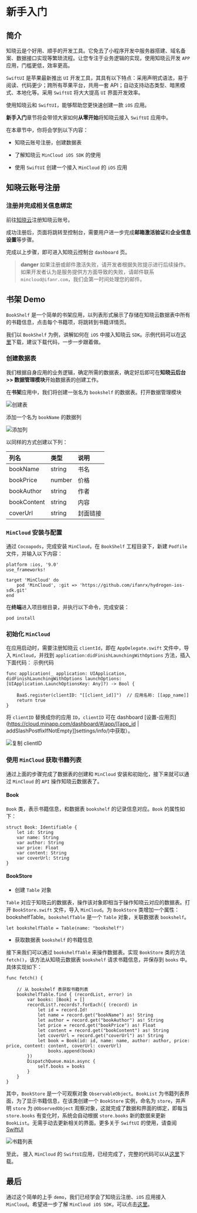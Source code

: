 # 新手入门

## 简介

知晓云是个好用、顺手的开发工具。它免去了小程序开发中服务器搭建、域名备案、数据接口实现等繁琐流程。让您专注于业务逻辑的实现，使用知晓云开发 `APP` 应用，门槛更低，效率更高。

`SwiftUI` 是苹果最新推出 `UI` 开发工具，其具有以下特点：采用声明式语法，易于阅读、代码更少；跨所有苹果平台，共用一套 API；自动支持动态类型、暗黑模式、本地化等。采用 `SwiftUI` 将大大提高 `UI` 界面开发效率。

使用知晓云和 `SwiftUI`，能够帮助您更快速创建一款 `iOS` 应用。 

**新手入门**章节将会带领大家如何**从零开始**将知晓云接入 `SwiftUI` 应用中。

在本章节中，你将会学到以下内容：

- 知晓云账号注册，创建数据表

- 了解知晓云 `MinCloud iOS SDK` 的使用

- 使用 `SwiftUI` 创建一个接入 `MinCloud` 的 `iOS` 应用

## 知晓云账号注册

### 注册并完成相关信息绑定

前往[知晓云](https://cloud.minapp.com/)注册知晓云账号。

成功注册后，页面将跳转至控制台，需要用户进一步完成**邮箱激活验证**和**企业信息设置**等步骤。

完成以上步骤，即可进入知晓云控制台 `dashboard` 页。

>**danger**
> 如果注册或邮件激活失败，请开发者根据失败提示进行后续操作。如果开发者认为是服务提供方方面导致的失败，请邮件联系 `mincloud@ifanr.com`，我们会第一时间处理您的邮件。

## 书架 Demo

`BookShelf` 是一个简单的书架应用，以列表形式展示了存储在知晓云数据表中所有的书籍信息，点击每个书籍项，将跳转到书籍详情页。

我们以 `BookShelf` 为例，讲解如何在 `iOS` 中接入知晓云 `SDK`。示例代码可以在[这里](https://github.com/ifanrx/hydrogen-demo/tree/master/swiftui-demo)下载，建议下载代码，一步一步跟着做。

### 创建数据表

我们根据自身应用的业务逻辑，确定所需的数据表，确定好后即可在**知晓云后台 >> 数据管理模块**开始数据表的创建工作。

在**书架**应用中，我们将创建一张名为 `bookshelf` 的数据表。打开数据管理模块

![创建表](/images/newbies/table-creation.jpeg)

添加一个名为 `bookName` 的数据列

![添加列](/images/newbies/column-addition.jpeg)

以同样的方式创建以下列：

| 列名   |  类型    |  说明  |
| :---  | :-----  | :----  |
| bookName | string  | 书名  |
| bookPrice | number  | 价格  |
| bookAuthor |  string | 作者 |
| bookContent | string | 内容 |
| coverUrl | string | 封面链接 |

### `MinCloud` 安装与配置

通过 `Cocoapods`，完成安装 `MinCloud`，在 `BookShelf` 工程目录下，新建 `Podfile` 文件，并输入以下内容：

```
platform :ios, '9.0'
use_frameworks!

target 'MinCloud' do
    pod 'MinCloud', :git => 'https://github.com/ifanrx/hydrogen-ios-sdk.git'
end
```

在**终端**进入项目根目录，并执行以下命令，完成安装：
```
pod install
```

### 初始化 `MinCloud`
在应用启动时，需要注册知晓云 `clientId`，即在 `AppDelegate.swift` 文件中，导入 `MinCloud`，并找到 `application:didFinishLaunchingWithOptions` 方法，插入下面代码： 示例代码

```
func application(_ application: UIApplication, didFinishLaunchingWithOptions launchOptions: [UIApplication.LaunchOptionsKey: Any]?) -> Bool {
        
    BaaS.register(clientID: "[[client_id]]")  // 应用名称: [[app_name]]
    return true
}
```

将 `clientID` 替换成你的应用 `ID`，`clientID` 可在 dashboard [设置-应用页](https://cloud.minapp.com/dashboard/#/app/[[app_id | addSlashPostfixIfNotEmpty]]settings/info/)中获取）。

![复制 clientID](/images/newbies/get-client-id.png)

### 使用 `MinCloud` 获取书籍列表

通过上面的步骤完成了数据表的创建和 `MinCloud` 安装和初始化，接下来就可以通过 `MinCloud` 的 `API` 操作知晓云数据表了。

#### Book

`Book` 类，表示书籍信息，和数据表 `bookshelf` 的记录信息对应。`Book` 的属性如下：
```
struct Book: Identifiable {
    let id: String
    var name: String
    var author: String
    var price: Float
    var content: String
    var coverUrl: String
}
```

#### BookStore

* 创建 `Table` 对象

`Table` 对应于知晓云的数据表，操作该对象即相当于操作知晓云对应的数据表。打开 `BookStore.swift` 文件，导入 `MinCloud`。为 `BookStore` 类增加一个属性：bookshelfTable。`bookshelfTable` 是一个 `Table` 对象，关联数据表 `bookshelf`。

```
let bookshelfTable = Table(name: "bookshelf")
```

* 获取数据表 `bookshelf` 的书籍信息

接下来我们可以通过 `bookshelfTable` 来操作数据表。实现 `BookStore` 类的方法 `fetch()`，该方法从知晓云数据表 `bookshelf` 请求书籍信息，并保存到 `books` 中。具体实现如下：
```
func fetch() {
        
    // 从 bookshelf 表获取书籍列表
    bookshelfTable.find { (recordList, error) in
        var books: [Book] = []
        recordList?.records?.forEach({ (record) in
            let id = record.Id!
            let name = record.get("bookName") as! String
            let author = record.get("bookAuthor") as! String
            let price = record.get("bookPrice") as! Float
            let content = record.get("bookContent") as! String
            let coverUrl = record.get("coverUrl") as! String
            let book = Book(id: id, name: name, author: author, price: price, content: content, coverUrl: coverUrl)
                books.append(book)
        })
        DispatchQueue.main.async {
            self.books = books
        }
    }
}
```

其中，`BookStore` 是一个可观察对象 `ObservableObject`。`BookList` 为书籍列表界面，为了显示书籍信息，在该类创建一个 `BookStore` 实例，命名为 `store`，并声明 `store` 为 `@ObservedObject` 观察对象，这就完成了数据和界面的绑定，即每当 `store.books` 有变化时，系统会自动根据 `store.books` 新的数据来更新 `BookList`。无需手动去更新相关的界面。更多关于 `SwiftUI` 的使用，请查阅 [SwiftUI](https://developer.apple.com/xcode/swiftui/)

![书籍列表](/images/newbies/swiftui-booklist.jpeg)

至此， 接入 `MinCloud` 的 `SwiftUI`应用，已经完成了，完整的代码可以从[这里](https://github.com/ifanrx/hydrogen-demo/tree/master/swiftui-demo)下载。

## 最后

通过这个简单的上手 `demo`，我们已经学会了知晓云注册、`iOS` 应用接入 `MinCloud`。希望进一步了解 `MinCloud iOS SDK`，可以点击[这里](https://doc.minapp.com/ios-sdk/)。

